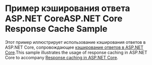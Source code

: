 # <a name="aspnet-core-response-cache-sample"></a><span data-ttu-id="1aa9b-101">Пример кэширования ответа ASP.NET Core</span><span class="sxs-lookup"><span data-stu-id="1aa9b-101">ASP.NET Core Response Cache Sample</span></span>

<span data-ttu-id="1aa9b-102">Этот пример иллюстрирует использование кэширования ответов в ASP.NET Core, сопровождающее [кэширование ответов в ASP.NET Core](https://docs.microsoft.com/aspnet/core/performance/caching/response).</span><span class="sxs-lookup"><span data-stu-id="1aa9b-102">This sample illustrates the usage of response caching in ASP.NET Core to accompany [Response caching in ASP.NET Core](https://docs.microsoft.com/aspnet/core/performance/caching/response).</span></span>
